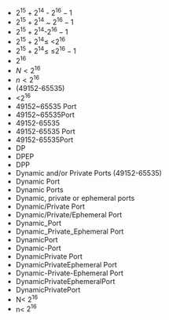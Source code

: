﻿- $2^{15}+2^{14}$ - $2^{16}-1$
- $2^{15}+2^{14}$ ~ $2^{16}-1$
- $2^{15}+2^{14}$-$2^{16}-1$
- $2^{15}+2^{14}$≤ <$2^{16}$
- $2^{15}+2^{14}$≤ ≤$2^{16}-1$
- $2^{16}$
- $N<2^{16}$
- $n<2^{16}$
- (49152-65535)
- <$2^{16}$
- 49152~65535 Port
- 49152~65535Port
- 49152-65535
- 49152-65535 Port
- 49152-65535Port
- DP
- DPEP
- DPP
- Dynamic and/or Private Ports (49152-65535)
- Dynamic Port
- Dynamic Ports
- Dynamic, private or ephemeral ports
- Dynamic/Private Port
- Dynamic/Private/Ephemeral Port
- Dynamic_Port
- Dynamic_Private_Ephemeral Port
- DynamicPort
- Dynamic-Port
- DynamicPrivate Port
- DynamicPrivateEphemeral Port
- Dynamic-Private-Ephemeral Port
- DynamicPrivateEphemeralPort
- DynamicPrivatePort
- N< $2^{16}$
- n< $2^{16}$
